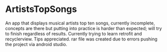 # ArtistsTopSongs
An app that displays musical artists top ten songs, currently incomplete, concepts are there but putting into practice is harder than expected; will try to finish regardless of results. Currently trying to learn retrofit and recyclerview. Tips appreciated. rar file was created due to errors pushing the project via android studio.
